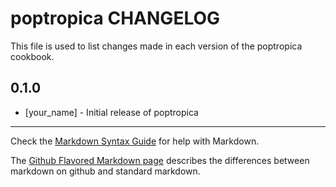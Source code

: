 poptropica CHANGELOG
====================

This file is used to list changes made in each version of the poptropica cookbook.

0.1.0
-----
- [your_name] - Initial release of poptropica

- - -
Check the [Markdown Syntax Guide](http://daringfireball.net/projects/markdown/syntax) for help with Markdown.

The [Github Flavored Markdown page](http://github.github.com/github-flavored-markdown/) describes the differences between markdown on github and standard markdown.
